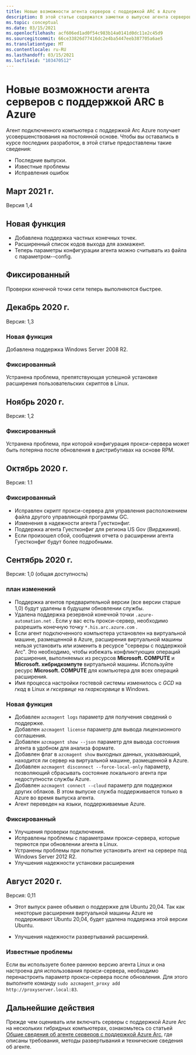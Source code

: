 ```yaml
---
title: Новые возможности агента серверов с поддержкой ARC в Azure
description: В этой статье содержатся заметки о выпуске агента серверов с поддержкой ARC в Azure. Для многих из обобщенных проблем имеются ссылки на дополнительные сведения.
ms.topic: conceptual
ms.date: 03/15/2021
ms.openlocfilehash: acf606ed1ad0f54c983b14a0141d0dc11e2c45d9
ms.sourcegitcommit: 66ce33826d77416dc2e4ba5447eeb387705a6ae5
ms.translationtype: MT
ms.contentlocale: ru-RU
ms.lasthandoff: 03/15/2021
ms.locfileid: "103470512"
---
```

# <a name="whats-new-with-azure-arc-enabled-servers-agent"></a>Новые возможности агента серверов с поддержкой ARC в Azure

Агент подключенного компьютера с поддержкой Arc Azure получает усовершенствования на постоянной основе. Чтобы вы оставались в курсе последних разработок, в этой статье предоставлены такие сведения:

- Последние выпуски.
- Известные проблемы
- Исправления ошибок

## <a name="march-2021"></a>Март 2021 г.

Версия 1,4

## <a name="new-feature"></a>Новая функция

- Добавлена поддержка частных конечных точек.
- Расширенный список кодов выхода для азкмажент.
- Теперь параметры конфигурации агента можно считывать из файла с параметром--config.

## <a name="fixed"></a>Фиксированный

Проверки конечной точки сети теперь выполняются быстрее.

## <a name="december-2020"></a>Декабрь 2020 г.

Версия: 1,3

### <a name="new-feature"></a>Новая функция

Добавлена поддержка Windows Server 2008 R2.

### <a name="fixed"></a>Фиксированный

Устранена проблема, препятствующая успешной установке расширения пользовательских скриптов в Linux.

## <a name="november-2020"></a>Ноябрь 2020 г.

Версия: 1,2

### <a name="fixed"></a>Фиксированный

Устранена проблема, при которой конфигурация прокси-сервера может быть потеряна после обновления в дистрибутивах на основе RPM.

## <a name="october-2020"></a>Октябрь 2020 г.

Версия: 1.1

### <a name="fixed"></a>Фиксированный

- Исправлен скрипт прокси-сервера для управления расположением файла другого управляющей программы GC.
- Изменения в надежности агента Гуестконфиг.
- Поддержка агента Гуестконфиг для региона US Gov (Вирджиния).
- Если произошел сбой, сообщения отчета о расширении агента Гуестконфиг будут более подробными.

## <a name="september-2020"></a>Сентябрь 2020 г.

Версия: 1,0 (общая доступность)

### <a name="plan-for-change"></a>план изменений

- Поддержка агентов предварительной версии (все версии старше 1,0) будут удалены в будущем обновлении службы.
- Удалена поддержка резервной конечной точки `.azure-automation.net` . Если у вас есть прокси-сервер, необходимо разрешить конечную точку `*.his.arc.azure.com` .
- Если агент подключенного компьютера установлен на виртуальной машине, размещенной в Azure, расширения виртуальной машины нельзя установить или изменить в ресурсе "серверы с поддержкой Arc". Это необходимо, чтобы избежать конфликтующих операций расширения, выполняемых из ресурсов **Microsoft. COMPUTE** и **Microsoft. хибридкомпуте** виртуальной машины. Используйте ресурс **Microsoft. COMPUTE** для компьютера для всех операций расширения.
- Имя процесса настройки гостевой системы изменилось с *GCD* на *гкад* в Linux и *гксервице* на *гкарксервице* в Windows.

### <a name="new-feature"></a>Новая функция

- Добавлен `azcmagent logs` параметр для получения сведений о поддержке.
- Добавлен `azcmagent license` параметр для вывода лицензионного соглашения.
- Добавлен `azcmagent show --json` параметр для вывода состояния агента в удобном для анализа формате.
- Добавлен флаг в `azcmagent show` выходных данных, указывающий, находится ли сервер на виртуальной машине, размещенной в Azure.
- Добавлен `azcmagent disconnect --force-local-only` параметр, позволяющий сбрасывать состояние локального агента при недоступности службы Azure.
- Добавлен `azcmagent connect --cloud` параметр для поддержки других облаков. В этом выпуске служба поддерживается только в Azure во время выпуска агента.
- Агент переведен на языки, поддерживаемые Azure.

### <a name="fixed"></a>Фиксированный

- Улучшения проверки подключения.
- Исправлены проблемы с параметрами прокси-сервера, которые теряются при обновлении агента в Linux.
- Устранены проблемы при попытке установить агент на сервере под Windows Server 2012 R2.
- Улучшения надежности установки расширения

## <a name="august-2020"></a>Август 2020 г.

Версия: 0,11

- Этот выпуск ранее объявил о поддержке для Ubuntu 20,04. Так как некоторые расширения виртуальной машины Azure не поддерживают Ubuntu 20,04, будет удалена поддержка этой версии Ubuntu.

- Улучшения надежности развертываний расширений.

### <a name="known-issues"></a>Известные проблемы

Если вы используете более раннюю версию агента Linux и она настроена для использования прокси-сервера, необходимо перенастроить параметр прокси-сервера после обновления. Для этого выполните команду `sudo azcmagent_proxy add http://proxyserver.local:83`.

## <a name="next-steps"></a>Дальнейшие действия

Прежде чем оценивать или включать серверы с поддержкой Azure Arc на нескольких гибридных компьютерах, ознакомьтесь со статьей [Общие сведения об агенте серверов с поддержкой Azure Arc](agent-overview.md), где описаны требования, методы развертывания и технические сведения об агенте.